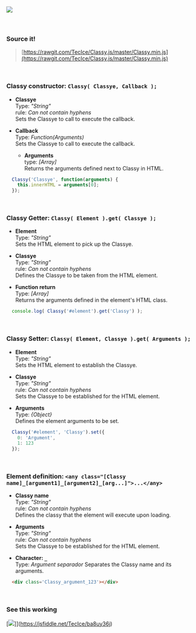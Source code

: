 # ![](http://i.imgur.com/R2keNXi.png)
<br>

### Source it!
>[https://rawgit.com/TecIce/Classy.js/master/Classy.min.js](https://rawgit.com/TecIce/Classy.js/master/Classy.min.js)
<br>

### Classy constructor:    `Classy( Classye, Callback );`  
  
+ __Classye__   
  Type: _"String"_  
  rule: _Can not contain hyphens_  
  Sets the Classye to call to execute the callback.
 
+ __Callback__  
  Type: _Function(Arguments)_  
  Sets the Classye to call to execute the callback.

  + __Arguments__  
    type: _[Array]_  
    Returns the arguments defined next to Classy in HTML.

``````js
  Classy('Classye', function(arguments) {
    this.innerHTML = arguments[0];
  });
``````
<br>

### Classy Getter:    `Classy( Element ).get( Classye );`  
  
+ __Element__   
  Type: _"String"_  
  Sets the HTML element to pick up the Classye.
  
+ __Classye__   
  Type: _"String"_  
  rule: _Can not contain hyphens_  
  Defines the Classye to be taken from the HTML element.
  
+ __Function return__   
  Type: _[Array]_  
  Returns the arguments defined in the element's HTML class.

``````js
  console.log( Classy('#element').get('Classy') );
``````
<br>

### Classy Setter:    `Classy( Element, Classye ).get( Arguments );`  
  
+ __Element__   
  Type: _"String"_  
  Sets the HTML element to establish the Classye.
  
+ __Classye__   
  Type: _"String"_  
  rule: _Can not contain hyphens_  
  Sets the Classye to be established for the HTML element.
  
+ __Arguments__   
  Type: _{Object}_  
  Defines the element arguments to be set.

``````js
  Classy('#element', 'Classy').set({
    0: 'Argument',
    1: 123
  });
``````
<br>

### Element definition:    `<any class="[Classy name]_[argument1]_[argument2]_[arg...]">...</any>`  
  
+ __Classy name__   
  Type: _"String"_  
  rule: _Can not contain hyphens_  
  Defines the classy that the element will execute upon loading.
  
+ __Arguments__   
  Type: _"String"_  
  rule: _Can not contain hyphens_  
  Sets the Classye to be established for the HTML element.
  
+ __Character: `_`__   
  Type: _Argument separador_
  Separates the Classy name and its arguments.

``````html
  <div class='Classy_argument_123'></div>
``````
<br>

### See this working

[![](http://i.imgur.com/65Uvdxn.png)]](https://jsfiddle.net/TecIce/ba8uy36j)
